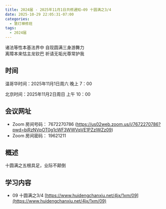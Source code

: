```yaml
---
title: 2024届 - 2025年11月1日共修通知—09 十圆满之3/4
date: 2025-10-29 22:05:31-07:00
categories:
  - 慧灯禅修班
tags:
  - 2024届
---
```

诸法等性本基法界中 自现圆满三身游舞力\
离障本来怙主龙钦巴 祈请无垢光尊常护我

## 时间

温哥华时间：2025年11月1日周六   晚上 7：00  

北京时间：2025年11月2日周日  上午 10：00

## 会议网址

* Zoom 房间号码： 7672270786 (<https://us02web.zoom.us/j/7672270786?pwd=bjRzNVpOT0g1cWF3WWVqVE1PZzlWZz09>) 
* Zoom 房间密码： 19621211

## 概述
十圆满之五根具足，业际不颠倒


## 学习内容

* 09 十圆满之3/4 [](https://www.huidengchanxiu.net/4jx/1xm/09)[](https://www.huidengchanxiu.net/4jx/1xm/09)[https://www.huidengchanxiu.net/4jx/1xm/09](https://www.huidengchanxiu.net/4jx/1xm/09)
